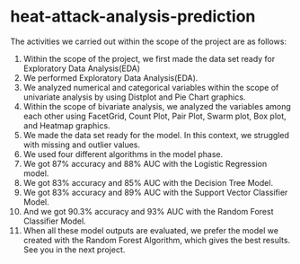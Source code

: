 # heat-attack-analysis-prediction
The activities we carried out within the scope of the project are as follows:

   1. Within the scope of the project, we first made the data set ready for Exploratory Data Analysis(EDA)
   2. We performed Exploratory Data Analysis(EDA).
   3. We analyzed numerical and categorical variables within the scope of univariate analysis by using Distplot and Pie Chart graphics.
   4. Within the scope of bivariate analysis, we analyzed the variables among each other using FacetGrid, Count Plot, Pair Plot, Swarm plot, Box plot, and Heatmap graphics.
   5. We made the data set ready for the model. In this context, we struggled with missing and outlier values.
   6. We used four different algorithms in the model phase.
   7. We got 87% accuracy and 88% AUC with the Logistic Regression model.
   8. We got 83% accuracy and 85% AUC with the Decision Tree Model.
   9. We got 83% accuracy and 89% AUC with the Support Vector Classifier Model.
   10. And we got 90.3% accuracy and 93% AUC with the Random Forest Classifier Model.
   11. When all these model outputs are evaluated, we prefer the model we created with the Random Forest Algorithm, which gives the best results. See you in the next project.
